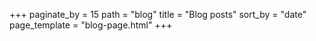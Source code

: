 +++
paginate_by = 15
path = "blog"
title = "Blog posts"
sort_by = "date"
page_template = "blog-page.html"
+++
